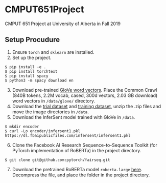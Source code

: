 # CMPUT651Project
CMPUT 651 Project at University of Alberta in Fall 2019

## Setup Procudure
1. Ensure `torch` and `sklearn` are installed.
2. Set up the project.
```
$ pip install -e .
$ pip install torchtext
$ pip install spacy
$ python3 -m spacy download en
```
3. Download pre-trained [GloVe word vectors](https://nlp.stanford.edu/projects/glove/). Place the Common Crawl (840B tokens, 2.2M vocab, cased, 300d vectors, 2.03 GB download) word vectors in `/data/glove/` directory.
4. Download the [trial dataset](https://drive.google.com/drive/folders/1wLXyEM0q4l7X6mXjt6EwrN3RMG3Chpje?usp=sharing) and [training dataset](https://drive.google.com/folderview?id=10T60Od1lClzCss7CvZTwnwUEQf1CzWai), unzip the .zip files and move the image directories in `/data`.
5. Download the InferSent model trained with GloVe in `/data`.
```
$ mkdir encoder
$ curl -Lo encoder/infersent1.pkl https://dl.fbaipublicfiles.com/infersent/infersent1.pkl
```
6. Clone the Facebook AI Research Sequence-to-Sequence Toolkit (for PyTorch implementation of RoBERTa) in the project directory.
```
$ git clone git@github.com:pytorch/fairseq.git
```
7. Download the pretrained RoBERTa model `roberta.large` [here](https://github.com/pytorch/fairseq/blob/master/examples/roberta/README.md). Decompress the file, and place the folder in the project directory.
